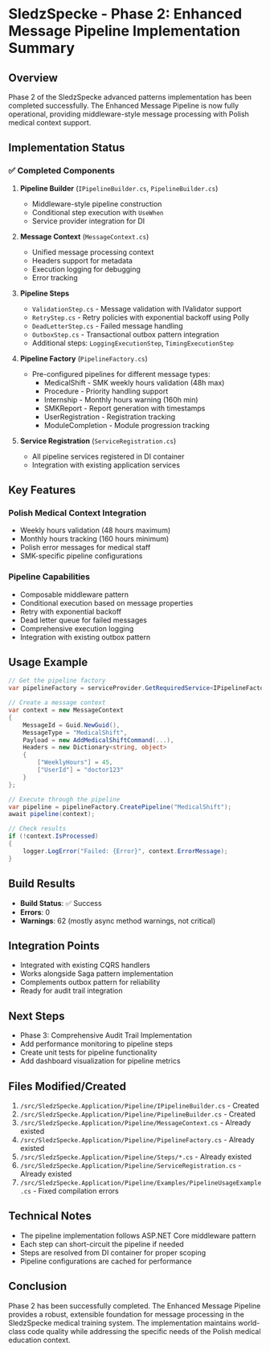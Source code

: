 # SledzSpecke - Phase 2: Enhanced Message Pipeline Implementation Summary

## Overview
Phase 2 of the SledzSpecke advanced patterns implementation has been completed successfully. The Enhanced Message Pipeline is now fully operational, providing middleware-style message processing with Polish medical context support.

## Implementation Status

### ✅ Completed Components

1. **Pipeline Builder** (`IPipelineBuilder.cs`, `PipelineBuilder.cs`)
   - Middleware-style pipeline construction
   - Conditional step execution with `UseWhen`
   - Service provider integration for DI

2. **Message Context** (`MessageContext.cs`)
   - Unified message processing context
   - Headers support for metadata
   - Execution logging for debugging
   - Error tracking

3. **Pipeline Steps**
   - `ValidationStep.cs` - Message validation with IValidator<T> support
   - `RetryStep.cs` - Retry policies with exponential backoff using Polly
   - `DeadLetterStep.cs` - Failed message handling
   - `OutboxStep.cs` - Transactional outbox pattern integration
   - Additional steps: `LoggingExecutionStep`, `TimingExecutionStep`

4. **Pipeline Factory** (`PipelineFactory.cs`)
   - Pre-configured pipelines for different message types:
     - MedicalShift - SMK weekly hours validation (48h max)
     - Procedure - Priority handling support
     - Internship - Monthly hours warning (160h min)
     - SMKReport - Report generation with timestamps
     - UserRegistration - Registration tracking
     - ModuleCompletion - Module progression tracking

5. **Service Registration** (`ServiceRegistration.cs`)
   - All pipeline services registered in DI container
   - Integration with existing application services

## Key Features

### Polish Medical Context Integration
- Weekly hours validation (48 hours maximum)
- Monthly hours tracking (160 hours minimum)
- Polish error messages for medical staff
- SMK-specific pipeline configurations

### Pipeline Capabilities
- Composable middleware pattern
- Conditional execution based on message properties
- Retry with exponential backoff
- Dead letter queue for failed messages
- Comprehensive execution logging
- Integration with existing outbox pattern

## Usage Example

```csharp
// Get the pipeline factory
var pipelineFactory = serviceProvider.GetRequiredService<IPipelineFactory>();

// Create a message context
var context = new MessageContext
{
    MessageId = Guid.NewGuid(),
    MessageType = "MedicalShift",
    Payload = new AddMedicalShiftCommand(...),
    Headers = new Dictionary<string, object>
    {
        ["WeeklyHours"] = 45,
        ["UserId"] = "doctor123"
    }
};

// Execute through the pipeline
var pipeline = pipelineFactory.CreatePipeline("MedicalShift");
await pipeline(context);

// Check results
if (!context.IsProcessed)
{
    logger.LogError("Failed: {Error}", context.ErrorMessage);
}
```

## Build Results
- **Build Status**: ✅ Success
- **Errors**: 0
- **Warnings**: 62 (mostly async method warnings, not critical)

## Integration Points
- Integrated with existing CQRS handlers
- Works alongside Saga pattern implementation
- Complements outbox pattern for reliability
- Ready for audit trail integration

## Next Steps
- Phase 3: Comprehensive Audit Trail Implementation
- Add performance monitoring to pipeline steps
- Create unit tests for pipeline functionality
- Add dashboard visualization for pipeline metrics

## Files Modified/Created
1. `/src/SledzSpecke.Application/Pipeline/IPipelineBuilder.cs` - Created
2. `/src/SledzSpecke.Application/Pipeline/PipelineBuilder.cs` - Created
3. `/src/SledzSpecke.Application/Pipeline/MessageContext.cs` - Already existed
4. `/src/SledzSpecke.Application/Pipeline/PipelineFactory.cs` - Already existed
5. `/src/SledzSpecke.Application/Pipeline/Steps/*.cs` - Already existed
6. `/src/SledzSpecke.Application/Pipeline/ServiceRegistration.cs` - Already existed
7. `/src/SledzSpecke.Application/Pipeline/Examples/PipelineUsageExample.cs` - Fixed compilation errors

## Technical Notes
- The pipeline implementation follows ASP.NET Core middleware pattern
- Each step can short-circuit the pipeline if needed
- Steps are resolved from DI container for proper scoping
- Pipeline configurations are cached for performance

## Conclusion
Phase 2 has been successfully completed. The Enhanced Message Pipeline provides a robust, extensible foundation for message processing in the SledzSpecke medical training system. The implementation maintains world-class code quality while addressing the specific needs of the Polish medical education context.